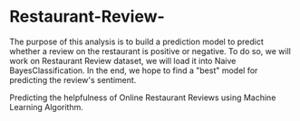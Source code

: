 # Restaurant-Review-

The purpose of this analysis is to build a prediction model
to predict whether a review on the restaurant is positive or
negative. To do so, we will work on Restaurant Review
dataset, we will load it into Naive BayesClassification. In
the end, we hope to find a "best" model for predicting the
review's sentiment.

Predicting the helpfulness of Online Restaurant Reviews using
Machine Learning Algorithm.
